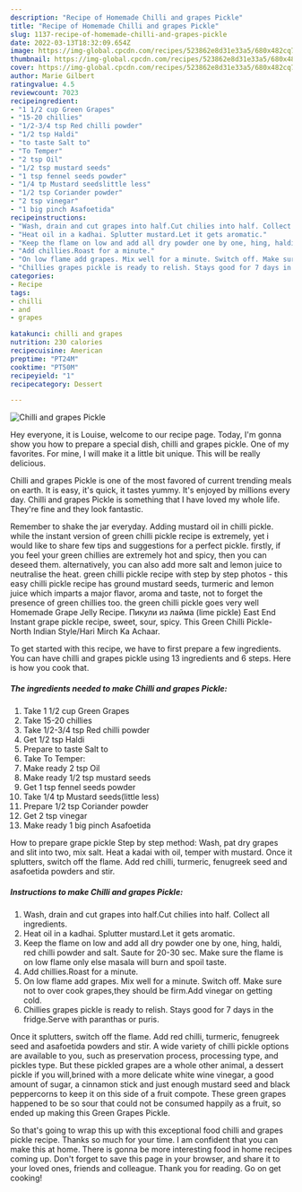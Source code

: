 ```yaml
---
description: "Recipe of Homemade Chilli and grapes Pickle"
title: "Recipe of Homemade Chilli and grapes Pickle"
slug: 1137-recipe-of-homemade-chilli-and-grapes-pickle
date: 2022-03-13T18:32:09.654Z
image: https://img-global.cpcdn.com/recipes/523862e8d31e33a5/680x482cq70/chilli-and-grapes-pickle-recipe-main-photo.jpg
thumbnail: https://img-global.cpcdn.com/recipes/523862e8d31e33a5/680x482cq70/chilli-and-grapes-pickle-recipe-main-photo.jpg
cover: https://img-global.cpcdn.com/recipes/523862e8d31e33a5/680x482cq70/chilli-and-grapes-pickle-recipe-main-photo.jpg
author: Marie Gilbert
ratingvalue: 4.5
reviewcount: 7023
recipeingredient:
- "1 1/2 cup Green Grapes"
- "15-20 chillies"
- "1/2-3/4 tsp Red chilli powder"
- "1/2 tsp Haldi"
- "to taste Salt to"
- "To Temper"
- "2 tsp Oil"
- "1/2 tsp mustard seeds"
- "1 tsp fennel seeds powder"
- "1/4 tp Mustard seedslittle less"
- "1/2 tsp Coriander powder"
- "2 tsp vinegar"
- "1 big pinch Asafoetida"
recipeinstructions:
- "Wash, drain and cut grapes into half.Cut chilies into half. Collect all ingredients."
- "Heat oil in a kadhai. Splutter mustard.Let it gets aromatic."
- "Keep the flame on low and add all dry powder one by one, hing, haldi, red chilli powder and salt. Saute for 20-30 sec. Make sure the flame is on low flame only else masala will burn and spoil taste."
- "Add chillies.Roast for a minute."
- "On low flame add grapes. Mix well for a minute. Switch off. Make sure not to over cook grapes,they should be firm.Add vinegar on getting cold."
- "Chillies grapes pickle is ready to relish. Stays good for 7 days in the fridge.Serve with paranthas or puris."
categories:
- Recipe
tags:
- chilli
- and
- grapes

katakunci: chilli and grapes 
nutrition: 230 calories
recipecuisine: American
preptime: "PT24M"
cooktime: "PT50M"
recipeyield: "1"
recipecategory: Dessert

---
```



![Chilli and grapes Pickle](https://img-global.cpcdn.com/recipes/523862e8d31e33a5/680x482cq70/chilli-and-grapes-pickle-recipe-main-photo.jpg)

Hey everyone, it is Louise, welcome to our recipe page. Today, I'm gonna show you how to prepare a special dish, chilli and grapes pickle. One of my favorites. For mine, I will make it a little bit unique. This will be really delicious.

Chilli and grapes Pickle is one of the most favored of current trending meals on earth. It is easy, it's quick, it tastes yummy. It's enjoyed by millions every day. Chilli and grapes Pickle is something that I have loved my whole life. They're fine and they look fantastic.

Remember to shake the jar everyday. Adding mustard oil in chilli pickle. while the instant version of green chilli pickle recipe is extremely, yet i would like to share few tips and suggestions for a perfect pickle. firstly, if you feel your green chillies are extremely hot and spicy, then you can deseed them. alternatively, you can also add more salt and lemon juice to neutralise the heat. green chilli pickle recipe with step by step photos - this easy chilli pickle recipe has ground mustard seeds, turmeric and lemon juice which imparts a major flavor, aroma and taste, not to forget the presence of green chillies too. the green chilli pickle goes very well Homemade Grape Jelly Recipe. Пикули из лайма (lime pickle) East End Instant grape pickle recipe, sweet, sour, spicy. This Green Chilli Pickle-North Indian Style/Hari Mirch Ka Achaar.


To get started with this recipe, we have to first prepare a few ingredients. You can have chilli and grapes pickle using 13 ingredients and 6 steps. Here is how you cook that.

<!--inarticleads1-->

##### The ingredients needed to make Chilli and grapes Pickle:

1. Take 1 1/2 cup Green Grapes
1. Take 15-20 chillies
1. Take 1/2-3/4 tsp Red chilli powder
1. Get 1/2 tsp Haldi
1. Prepare to taste Salt to
1. Take To Temper:
1. Make ready 2 tsp Oil
1. Make ready 1/2 tsp mustard seeds
1. Get 1 tsp fennel seeds powder
1. Take 1/4 tp Mustard seeds(little less)
1. Prepare 1/2 tsp Coriander powder
1. Get 2 tsp vinegar
1. Make ready 1 big pinch Asafoetida


How to prepare grape pickle Step by step method: Wash, pat dry grapes and slit into two, mix salt. Heat a kadai with oil, temper with mustard. Once it splutters, switch off the flame. Add red chilli, turmeric, fenugreek seed and asafoetida powders and stir. 

<!--inarticleads2-->

##### Instructions to make Chilli and grapes Pickle:

1. Wash, drain and cut grapes into half.Cut chilies into half. Collect all ingredients.
1. Heat oil in a kadhai. Splutter mustard.Let it gets aromatic.
1. Keep the flame on low and add all dry powder one by one, hing, haldi, red chilli powder and salt. Saute for 20-30 sec. Make sure the flame is on low flame only else masala will burn and spoil taste.
1. Add chillies.Roast for a minute.
1. On low flame add grapes. Mix well for a minute. Switch off. Make sure not to over cook grapes,they should be firm.Add vinegar on getting cold.
1. Chillies grapes pickle is ready to relish. Stays good for 7 days in the fridge.Serve with paranthas or puris.


Once it splutters, switch off the flame. Add red chilli, turmeric, fenugreek seed and asafoetida powders and stir. A wide variety of chilli pickle options are available to you, such as preservation process, processing type, and pickles type. But these pickled grapes are a whole other animal, a dessert pickle if you will,brined with a more delicate white wine vinegar, a good amount of sugar, a cinnamon stick and just enough mustard seed and black peppercorns to keep it on this side of a fruit compote. These green grapes happened to be so sour that could not be consumed happily as a fruit, so ended up making this Green Grapes Pickle. 

So that's going to wrap this up with this exceptional food chilli and grapes pickle recipe. Thanks so much for your time. I am confident that you can make this at home. There is gonna be more interesting food in home recipes coming up. Don't forget to save this page in your browser, and share it to your loved ones, friends and colleague. Thank you for reading. Go on get cooking!
